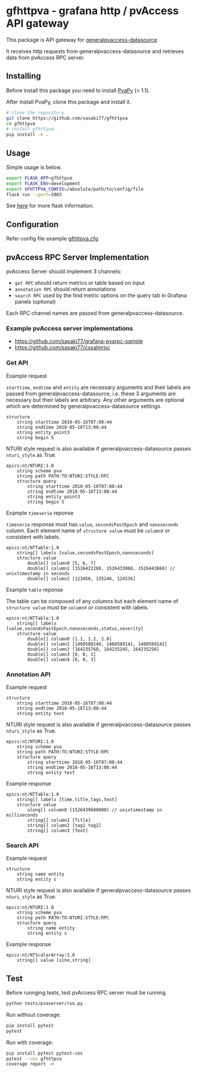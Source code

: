 # gfhttpva - grafana http / pvAccess API gateway

This package is API gateway for [generalpvaccess-datasource](https://github.com/sasaki77/generalpvaccess-datasource).

It receives http requests from generalpvaccess-datasource and retrieves data from pvAccess RPC server.

## Installing

Before install this package you need to install [PvaPy](https://github.com/epics-base/pvaPy) (> 1.1).

After install PvaPy, clone this package and install it.

```bash
# clone the repository
git clone https://github.com/sasaki77/gfhttpva
cd gfhttpva
# install gfhttpva
pip install -e .
```

## Usage

Simple usage is below.
```bash
export FLASK_APP=gfhttpva
export FLASK_ENV=development
export GFHTTPVA_CONFIG=/absolute/path/to/config/file
flask run --port=3003
```

See [here](http://flask.pocoo.org/) for more flask information.

## Configuration

Refer config file example [gfhttpva.cfg](gfhttpva.cfg).

## pvAccess RPC Server Implementation

pvAccess Server should implement 3 channels:

- `get RPC` should return metrics or table based on input
- `annotation RPC` should return annotations
- `search RPC` used by the find metric options on the query tab in Grafana panels (optional)

Each RPC channel names are passed from generalpvaccess-datasource.

### Example pvAccess server implementations

- https://github.com/sasaki77/grafana-pvarpc-sample
- https://github.com/sasaki77/cssalmrpc

### Get API

Example request

`starttime`, `endtime` and `entity` are necessary arguments and their labels are passed from generalpvaccess-datasource, i.e. these 3 arguments are necessary but their labels are arbitrary. Any other arguments are optional which are determined by generalpvaccess-datasource settings.
```
structure 
    string starttime 2018-05-16T07:08:44
    string endtime 2018-05-16T13:08:44
    string entity point3
    string begin 5
```

NTURI style request is also available if generalpvaccess-datasource passes `nturi_style` as True.
```
epics:nt/NTURI:1.0
    string scheme pva
    string path PATH:TO:NTURI:STYLE:RPC
    structure query
        string starttime 2018-05-16T07:08:44
        string endtime 2018-05-16T13:08:44
        string entity point3
        string begin 5
```

Example `timeserie` reponse

`timeserie` response must has `value`, `secondsPastEpoch` and `nanoseconds` column. Each element name of `structure value` must be `columnX` or consistent with labels.
```
epics:nt/NTTable:1.0 
    string[] labels [value,secondsPastEpoch,nanoseconds]
    structure value
        double[] column0 [5, 6, 7]
        double[] column1 [1526422268, 1526433068, 1526443868] // unixtimestamp in seconds
        double[] column2 [123456, 135246, 124536]
```

Example `table` reponse

The table can be composed of any columns but each element name of `structure value` must be `columnX` or consistent with labels.
```
epics:nt/NTTable:1.0 
    string[] labels [value,secondsPastEpoch,nanoseconds,status,severity]
    structure value
        double[] column0 [1.1, 1.2, 2.0]
        double[] column1 [1460589140, 1460589141, 1460589142]
        double[] column2 [164235768, 164235245, 164235256]
        double[] column3 [0, 0, 1]
        double[] column4 [0, 0, 3]
```

### Annotation API

Example request
```
structure 
    string starttime 2018-05-16T07:08:44
    string endtime 2018-05-16T13:08:44
    string entity test
```

NTURI style request is also available if generalpvaccess-datasource passes `nturi_style` as True.
```
epics:nt/NTURI:1.0
    string scheme pva
    string path PATH:TO:NTURI:STYLE:RPC
    structure query
        string starttime 2018-05-16T07:08:44
        string endtime 2018-05-16T13:08:44
        string entity test
```

Example response
```
epics:nt/NTTable:1.0
    string[] labels [time,title,tags,text]
    structure value
        ulong[] column0 [1526439600000] // unixtimestamp in milliseconds
        string[] column1 [Title]
        string[] column2 [tag1 tag2]
        string[] column3 [Text]
```

### Search API

Example request
```
structure 
    string name entity
    string entity s
```

NTURI style request is also available if generalpvaccess-datasource passes `nturi_style` as True.
```
epics:nt/NTURI:1.0
    string scheme pva
    string path PATH:TO:NTURI:STYLE:RPC
    structure query
        string name entity
        string entity s
```

Example response
```
epics:nt/NTScalarArray:1.0 
    string[] value [sine,string]
```

## Test

Before runnging tests, test pvAccess RPC server must be running.

```bash
python tests/pvaserver/run.py
```

Run without coverage:
```bash
pip install pytest
pytest
```

Run with coverage:
```bash
pip install pytest pytest-cov
pytest --cov gfhttpva
coverage report -m
```
